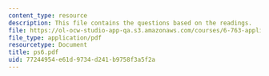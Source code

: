 ```yaml
---
content_type: resource
description: This file contains the questions based on the readings.
file: https://ol-ocw-studio-app-qa.s3.amazonaws.com/courses/6-763-applied-superconductivity-fall-2005/77244954e61d9734d241b9758f3a5f2a_ps6.pdf
file_type: application/pdf
resourcetype: Document
title: ps6.pdf
uid: 77244954-e61d-9734-d241-b9758f3a5f2a
---
```

